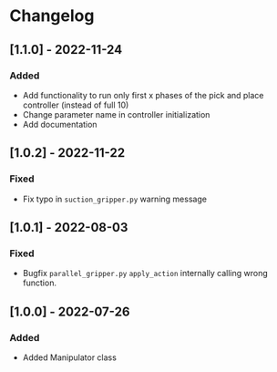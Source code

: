 # Changelog

## [1.1.0] - 2022-11-24

### Added
- Add functionality to run only first x phases of the pick and place controller (instead of full 10)
- Change parameter name in controller initialization
- Add documentation 

## [1.0.2] - 2022-11-22

### Fixed
- Fix typo in `suction_gripper.py` warning message


## [1.0.1] - 2022-08-03

### Fixed
- Bugfix `parallel_gripper.py` `apply_action` internally calling wrong function.

## [1.0.0] - 2022-07-26

### Added
- Added Manipulator class
